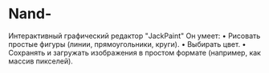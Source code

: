 # Nand-
Интерактивный графический редактор "JackPaint"
Он умеет: •   Рисовать простые фигуры (линии, прямоугольники, круги).
•   Выбирать цвет.
•   Сохранять и загружать изображения в простом формате (например, как массив пикселей).
